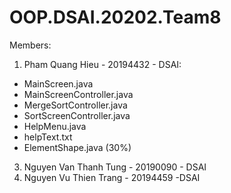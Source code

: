 # OOP.DSAI.20202.Team8
Members:
1. Pham Quang Hieu - 20194432 - DSAI:
  + MainScreen.java
  + MainScreenController.java
  + MergeSortController.java
  + SortScreenController.java
  + HelpMenu.java
  + helpText.txt
  + ElementShape.java (30%)
3. Nguyen Van Thanh Tung - 20190090 - DSAI
4. Nguyen Vu Thien Trang - 20194459 -DSAI
